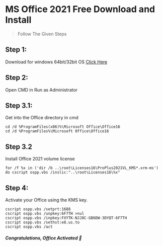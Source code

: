 # MS Office 2021 Free Download and Install
>Follow The Given Steps

## Step 1:
Download for windows 64bit/32bit OS [Click Here](https://officecdn.microsoft.com/db/492350f6-3a01-4f97-b9c0-c7c6ddf67d60/media/en-us/ProPlus2021Retail.img)

## Step 2:
Open CMD in Run as Administrator 

## Step 3.1:
Get into the Office directory in cmd
```
cd /d %ProgramFiles(x86)%\Microsoft Office\Office16
cd /d %ProgramFiles%\Microsoft Office\Office16
```

## Step 3.2
Install Office 2021 volume license
```
for /f %x in ('dir /b ..\root\Licenses16\ProPlus2021VL_KMS*.xrm-ms') do cscript ospp.vbs /inslic:"..\root\Licenses16\%x"
```

## Step 4:
Activate your Office using the KMS key.
```
cscript ospp.vbs /setprt:1688
cscript ospp.vbs /unpkey:6F7TH >nul
cscript ospp.vbs /inpkey:FXYTK-NJJ8C-GB6DW-3DYQT-6F7TH
cscript ospp.vbs /sethst:e8.us.to
cscript ospp.vbs /act
```

##### Congratulations, Office Activated 🥳
